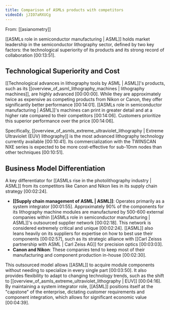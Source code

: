 ```yaml
---
title: Comparison of ASMLs products with competitors
videoId: jJIO7aRXUCg
---
```


From: [[asianometry]] <br/> 

[[ASMLs role in semiconductor manufacturing | ASML]] holds market leadership in the semiconductor lithography sector, defined by two key factors: the technological superiority of its products and its strong record of collaboration <a class="yt-timestamp" data-t="00:13:51">[00:13:51]</a>.

## Technological Superiority and Cost

[[Technological advances in lithography tools by ASML | ASML]]'s products, such as its [[overview_of_asml_lithography_machines | lithography machines]], are highly advanced <a class="yt-timestamp" data-t="00:00:00">[00:00:00]</a>. While they are approximately twice as expensive as competing products from Nikon or Canon, they offer significantly better performance <a class="yt-timestamp" data-t="00:14:01">[00:14:01]</a>. [[ASMLs role in semiconductor manufacturing | ASML]]'s machines can print in greater detail and at a higher rate compared to their competitors <a class="yt-timestamp" data-t="00:14:06">[00:14:06]</a>. Customers prioritize this superior performance over the price <a class="yt-timestamp" data-t="00:14:06">[00:14:06]</a>.

Specifically, [[overview_of_asmls_extreme_ultraviolet_lithography | Extreme Ultraviolet (EUV) lithography]] is the most advanced lithography technology currently available <a class="yt-timestamp" data-t="00:10:41">[00:10:41]</a>. Its commercialization with the TWINSCAN NXE series is expected to be more cost-effective for sub-10nm nodes than other techniques <a class="yt-timestamp" data-t="00:10:51">[00:10:51]</a>.

## Business Model Differentiation

A key differentiator for [[ASMLs rise in the photolithography industry | ASML]] from its competitors like Canon and Nikon lies in its supply chain strategy <a class="yt-timestamp" data-t="00:02:24">[00:02:24]</a>.

*   **[[Supply chain management of ASML | ASML]]**: Operates primarily as a system integrator <a class="yt-timestamp" data-t="00:01:55">[00:01:55]</a>. Approximately 90% of the components for its lithography machine modules are manufactured by 500-600 external companies within [[ASMLs role in semiconductor manufacturing | ASML]]'s outsourced supplier network <a class="yt-timestamp" data-t="00:02:18">[00:02:18]</a>. This network is considered extremely critical and unique <a class="yt-timestamp" data-t="00:02:24">[00:02:24]</a>. [[ASML]] also leans heavily on its suppliers for expertise on how to best use their components <a class="yt-timestamp" data-t="00:02:57">[00:02:57]</a>, such as its strategic alliance with [[Carl Zeisss partnership with ASML | Carl Zeiss AG]] for precision optics <a class="yt-timestamp" data-t="00:03:03">[00:03:03]</a>.
*   **Canon and Nikon**: These companies tend to keep most of their manufacturing and component production in-house <a class="yt-timestamp" data-t="00:02:30">[00:02:30]</a>.

This outsourced model allows [[ASML]] to acquire module components without needing to specialize in every single part <a class="yt-timestamp" data-t="00:03:50">[00:03:50]</a>. It also provides flexibility to adapt to changing technology trends, such as the shift to [[overview_of_asmls_extreme_ultraviolet_lithography | EUV]] <a class="yt-timestamp" data-t="00:04:16">[00:04:16]</a>. By maintaining a system integrator role, [[ASML]] positions itself at the "capstone" of the enterprise, dictating customer requirements and component integration, which allows for significant economic value <a class="yt-timestamp" data-t="00:04:39">[00:04:39]</a>.
